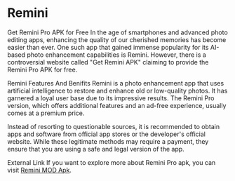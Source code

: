 # Remini
Get Remini Pro APK for Free
In the age of smartphones and advanced photo editing apps, enhancing the quality of our cherished memories has become easier than ever. One such app that gained immense popularity for its AI-based photo enhancement capabilities is Remini. However, there is a controversial website called "Get Remini APK" claiming to provide the Remini Pro APK for free.

Remini Features And Benifits
Remini is a photo enhancement app that uses artificial intelligence to restore and enhance old or low-quality photos. It has garnered a loyal user base due to its impressive results. The Remini Pro version, which offers additional features and an ad-free experience, usually comes at a premium price.

Instead of resorting to questionable sources, it is recommended to obtain apps and software from official app stores or the developer's official website. While these legitimate methods may require a payment, they ensure that you are using a safe and legal version of the app.

External Link
If you want to explore more about Remini Pro apk, you can visit <a href="https://getreminiapk.com/remini-mod-apk/
">Remini MOD Apk</a>.
